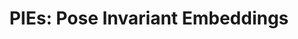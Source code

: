 ---
title:          "PIEs: Pose Invariant Embeddings"
authors:        Chih-Hui Ho, <b>Pedro Morgado</b>, Amir Persekian and Nuno Vasconcelos
venue:          IEEE Conf. on Computer Vision and Pattern Recognition (CVPR), Long Beach, CA, 2019.
year:           "2019-06"
thumbnail:      assets/publications/2019-pies/thumbnail.jpg
links:
    website:    http://www.svcl.ucsd.edu/projects/OOWL/CVPR2019_PIE.html
    pdf:        assets/publications/2019-pies/paper.pdf
    suppl:      http://www.svcl.ucsd.edu/projects/OOWL/CVPR2019_PIE/supp.pdf
    code:       https://github.com/chihhuiho/PIE_pose_invariant_embedding
    data:       https://drive.google.com/file/d/1AAO-Wn6mfIAUN8AcfVoT731XObisVqNV/view?usp=sharing
    bibtex:     assets/publications/2019-pies/ref.txt
    poster:        assets/publications/2019-pies/poster.pdf
---